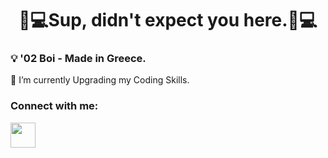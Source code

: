 <h1 align="center">👨💻Sup, didn't expect you here.👨💻</h1>

<h3 aling="center">💡 '02 Boi - Made in Greece.</h3>
🧠 I’m currently Upgrading my Coding Skills.
<br>

<h3 aling="center">Connect with me:</h3>
<p><align="center"> <a href="https://www.linkedin.com/in/spiros-vlachos-65ba78204/#gh-dark-mode-only"><img src="https://cdn-icons-png.flaticon.com/512/174/174857.png" height="40" width="40" /></a></p>
